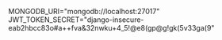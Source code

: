 MONGODB_URI="mongodb://localhost:27017"
JWT_TOKEN_SECRET="django-insecure-eab2hbcc83o#a++fva&32nwku+4_5!@e8(gp@g!gk(5v33ga(9"
